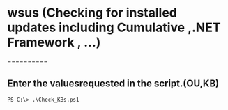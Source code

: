 # wsus (Checking for installed updates including Cumulative ,.NET Framework , ...)
==========

Enter the values ​​requested in the script.(OU,KB)
----------------------------------------------------------
```
PS C:\> .\Check_KBs.ps1
```
